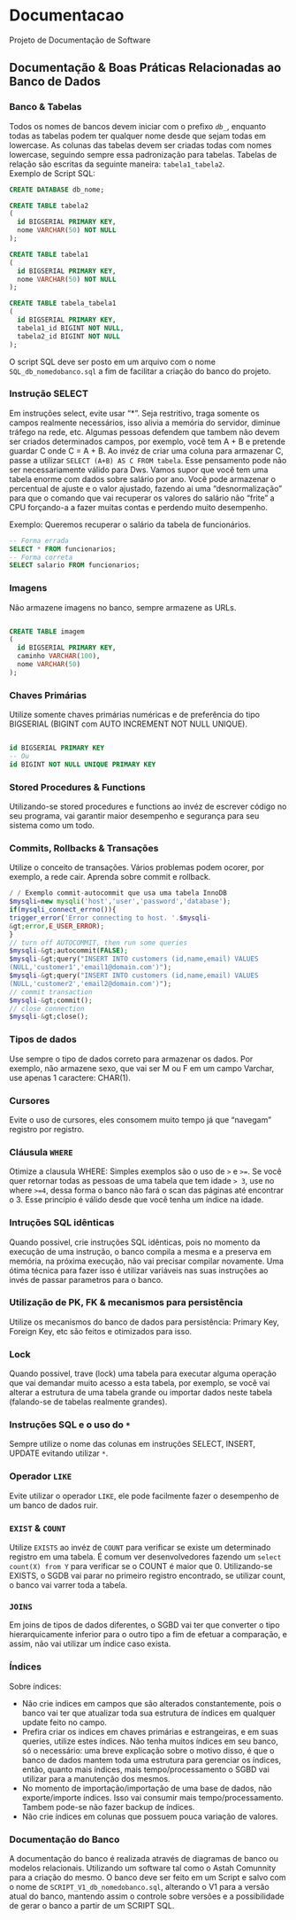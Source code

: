 # Documentacao
Projeto de Documentação de Software

## Documentação & Boas Práticas Relacionadas ao Banco de Dados

### Banco & Tabelas
Todos os nomes de bancos devem iniciar com o prefixo *`db_`*, enquanto todas as tabelas podem ter qualquer nome desde que sejam todas em lowercase. As colunas das tabelas devem ser criadas todas com nomes lowercase, seguindo sempre essa padronização para tabelas.
Tabelas de relação são escritas da seguinte maneira: `tabela1_tabela2`.  
Exemplo de Script SQL:  

```sql
CREATE DATABASE db_nome;

CREATE TABLE tabela2
(
  id BIGSERIAL PRIMARY KEY,
  nome VARCHAR(50) NOT NULL
);

CREATE TABLE tabela1
(
  id BIGSERIAL PRIMARY KEY,
  nome VARCHAR(50) NOT NULL
);

CREATE TABLE tabela_tabela1
(
  id BIGSERIAL PRIMARY KEY,
  tabela1_id BIGINT NOT NULL,
  tabela2_id BIGINT NOT NULL
);
```
  
O script SQL deve ser posto em um arquivo com o nome `SQL_db_nomedobanco.sql` a fim de facilitar a criação do banco do projeto.  
  
### Instrução SELECT
Em instruções select, evite usar “*”. Seja restritivo, traga somente os campos realmente necessários, isso alivia a memória do servidor, diminue tráfego na rede, etc. Algumas pessoas defendem que tambem não devem ser criados determinados campos, por exemplo, você tem A + B e pretende guardar C onde C = A + B. Ao invéz de criar uma coluna para armazenar C, passe a utilizar `SELECT (A+B) AS C FROM tabela`. Esse pensamento pode não ser necessariamente válido para Dws. Vamos supor que você tem uma tabela enorme com dados sobre salário por ano. Você pode armazenar o percentual de ajuste e o valor ajustado, fazendo ai uma “desnormalização” para que o comando que vai recuperar os valores do salário não “frite” a CPU forçando-a a fazer muitas contas e perdendo muito desempenho.  
  
Exemplo: Queremos recuperar o salário da tabela de funcionários.
```sql
-- Forma errada
SELECT * FROM funcionarios;
-- Forma correta
SELECT salario FROM funcionarios;
```

### Imagens
Não armazene imagens no banco, sempre armazene as URLs.
```sql

CREATE TABLE imagem
(
  id BIGSERIAL PRIMARY KEY,
  caminho VARCHAR(100),
  nome VARCHAR(50)
);

```

### Chaves Primárias
Utilize somente chaves primárias numéricas e de preferência do tipo BIGSERIAL (BIGINT com AUTO INCREMENT NOT NULL UNIQUE).
```sql

id BIGSERIAL PRIMARY KEY
-- Ou
id BIGINT NOT NULL UNIQUE PRIMARY KEY

```

### Stored Procedures & Functions
Utilizando-se stored procedures e functions ao invéz de escrever código no seu programa, vai garantir maior desempenho e segurança para seu sistema como um todo.

### Commits, Rollbacks & Transações
Utilize o conceito de transações. Vários problemas podem ocorer, por exemplo, a rede cair. Aprenda sobre commit e rollback.
```php
/ / Exemplo commit-autocommit que usa uma tabela InnoDB
$mysqli=new mysqli('host','user','password','database');
if(mysqli_connect_errno()){
trigger_error('Error connecting to host. '.$mysqli-
&gt;error,E_USER_ERROR);
}
// turn off AUTOCOMMIT, then run some queries
$mysqli-&gt;autocommit(FALSE);
$mysqli-&gt;query("INSERT INTO customers (id,name,email) VALUES
(NULL,'customer1','email1@domain.com')");
$mysqli-&gt;query("INSERT INTO customers (id,name,email) VALUES
(NULL,'customer2','email2@domain.com')");
// commit transaction
$mysqli-&gt;commit();
// close connection
$mysqli-&gt;close();
```

### Tipos de dados
Use sempre o tipo de dados correto para armazenar os dados. Por exemplo, não armazene sexo, que vai ser M ou F em um campo Varchar, use apenas 1 caractere: CHAR(1).

### Cursores
Evite o uso de cursores, eles consomem muito tempo já que “navegam” registro por registro.

### Cláusula `WHERE`
Otimize a clausula WHERE: Simples exemplos são o uso de `>` e `>=`. Se você quer retornar todas as pessoas de uma tabela que tem idade `> 3`, use no where `>=4`, dessa forma o banco não fará o scan das páginas até encontrar o 3. Esse princípio é válido desde que você tenha um índice na idade.

### Intruções SQL idênticas
Quando possivel, crie instruções SQL idênticas, pois no momento da execução de uma instrução, o banco compila a mesma e a preserva em memória, na próxima execução, não vai precisar compilar novamente. Uma ótima técnica para fazer isso é utilizar variáveis nas suas instruções ao invés de passar parametros para o banco.

### Utilização de PK, FK & mecanismos para persistência
Utilize os mecanismos do banco de dados para persistência: Primary Key, Foreign Key, etc são feitos e otimizados para isso.

### Lock
Quando possivel, trave (lock) uma tabela para executar alguma operação que vai demandar muito acesso a esta tabela, por exemplo, se você vai alterar a estrutura de uma tabela grande ou importar dados neste tabela (falando-se de tabelas realmente grandes).

### Instruções SQL e o uso do `*`
Sempre utilize o nome das colunas em instruções SELECT, INSERT, UPDATE evitando utilizar `*`.

### Operador `LIKE`
Evite utilizar o operador `LIKE`, ele pode facilmente fazer o desempenho de um banco de dados ruir.

### `EXIST` & `COUNT`
Utilize `EXISTS` ao invéz de `COUNT` para verificar se existe um determinado registro em uma tabela. É comum ver desenvolvedores fazendo um `select count(X) from Y` para verificar se o COUNT é maior que 0. Utilizando-se EXISTS, o SGDB vai parar no primeiro registro encontrado, se utilizar count, o banco vai varrer toda a tabela.

### `JOINS`
Em joins de tipos de dados diferentes, o SGBD vai ter que converter o tipo hierarquicamente inferior para o outro tipo a fim de efetuar a comparação, e assim, não vai utilizar um índice caso exista.

### Índices
Sobre índices:  
  
* Não crie indices em campos que são alterados constantemente, pois o banco vai ter que atualizar toda sua estrutura de índices em qualquer update feito no campo.
* Prefira criar os indices em chaves primárias e estrangeiras, e em suas queries, utilize estes índices.
Não tenha muitos índices em seu banco, só o necessário: uma breve explicação sobre o motivo disso, é que o banco de dados mantem toda uma estrutura para gerenciar os índices, então, quanto mais índices, mais tempo/processamento o SGBD vai utilizar para a manutenção dos mesmos.
* No momento de importação/importação de uma base de dados, não exporte/importe índices. Isso vai consumir mais tempo/processamento. Tambem pode-se não fazer backup de índices.
* Não crie índices em colunas que possuem pouca variação de valores.  

### Documentação do Banco
A documentação do banco é realizada através de diagramas de banco ou modelos relacionais. Utilizando um software tal como o Astah Comunnity para a criação do mesmo.
O banco deve ser feito em um Script e salvo com o nome de `SCRIPT_V1_db_nomedobanco.sql`, alterando o V1 para a versão atual do banco, mantendo assim o controle sobre versões e a possibilidade de gerar o banco a partir de um SCRIPT SQL.
